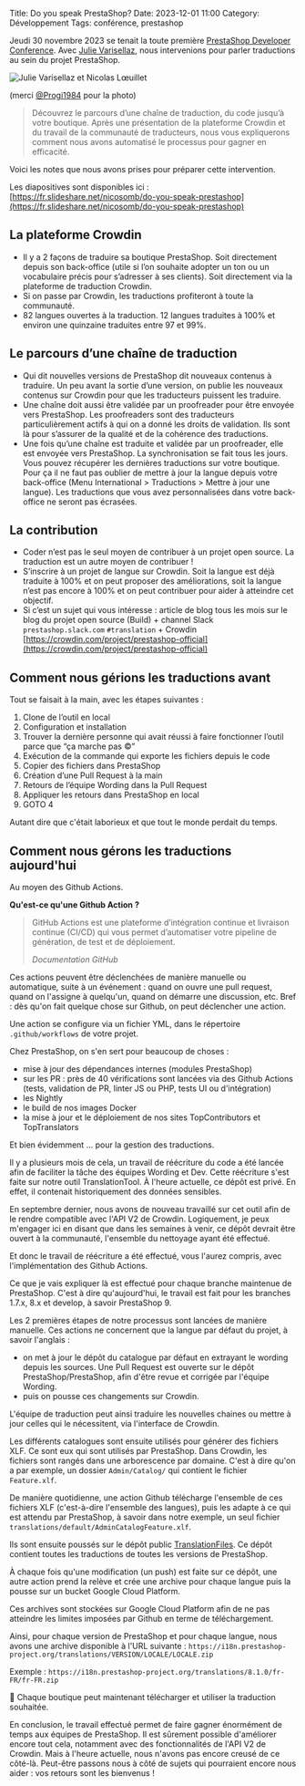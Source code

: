 Title: Do you speak PrestaShop? 
Date: 2023-12-01 11:00
Category: Développement
Tags: conférence, prestashop

Jeudi 30 novembre 2023 se tenait la toute première [PrestaShop Developer Conference](https://events.prestashop.com/prestashop-developer-conference). Avec [Julie Varisellaz](https://www.linkedin.com/in/julievarisellaz/), nous intervenions pour parler traductions au sein du projet PrestaShop. 

![Julie Varisellaz et Nicolas Lœuillet]({static}/images/prestashop-conference/prestashop-conference.jpg#mid "Julie Varisellaz et Nicolas Lœuillet")

(merci [@Progi1984](https://piaille.fr/@progi1984) pour la photo)

> Découvrez le parcours d’une chaîne de traduction, du code jusqu’à votre boutique. Après une présentation de la plateforme Crowdin et du travail de la communauté de traducteurs, nous vous expliquerons comment nous avons automatisé le processus pour gagner en efficacité.

Voici les notes que nous avons prises pour préparer cette intervention. 

Les diapositives sont disponibles ici : [https://fr.slideshare.net/nicosomb/do-you-speak-prestashop](https://fr.slideshare.net/nicosomb/do-you-speak-prestashop)
## La plateforme Crowdin
- Il y a 2 façons de traduire sa boutique PrestaShop. Soit directement depuis son back-office (utile si l’on souhaite adopter un ton ou un vocabulaire précis pour s’adresser à ses clients). Soit directement via la plateforme de traduction Crowdin. 
- Si on passe par Crowdin, les traductions profiteront à toute la communauté.
- 82 langues ouvertes à la traduction. 12 langues traduites à 100% et environ une quinzaine traduites entre 97 et 99%.
## Le parcours d’une chaîne de traduction
- Qui dit nouvelles versions de PrestaShop dit nouveaux contenus à traduire. Un peu avant la sortie d’une version, on publie les nouveaux contenus sur Crowdin pour que les traducteurs puissent les traduire.
- Une chaîne doit aussi être validée par un proofreader pour être envoyée vers PrestaShop. Les proofreaders sont des traducteurs particulièrement actifs à qui on a donné les droits de validation. Ils sont là pour s’assurer de la qualité et de la cohérence des traductions.
- Une fois qu’une chaîne est traduite et validée par un proofreader, elle est envoyée vers PrestaShop. La synchronisation se fait tous les jours. Vous pouvez récupérer les dernières traductions sur votre boutique. Pour ça il ne faut pas oublier de mettre à jour la langue depuis votre back-office (Menu International > Traductions > Mettre à jour une langue). Les traductions que vous avez personnalisées dans votre back-office ne seront pas écrasées. 
## La contribution 
- Coder n’est pas le seul moyen de contribuer à un projet open source. La traduction est un autre moyen de contribuer ! 
- S’inscrire à un projet de langue sur Crowdin. Soit la langue est déjà traduite à 100% et on peut proposer des améliorations, soit la langue n’est pas encore à 100% et on peut contribuer pour aider à atteindre cet objectif. 
- Si c’est un sujet qui vous intéresse : article de blog tous les mois sur le blog du projet open source (Build) + channel Slack `prestashop.slack.com` `#translation` + Crowdin [https://crowdin.com/project/prestashop-official](https://crowdin.com/project/prestashop-official)
## Comment nous gérions les traductions avant

Tout se faisait à la main, avec les étapes suivantes : 

1. Clone de l’outil en local
2. Configuration et installation
3. Trouver la dernière personne qui avait réussi à faire fonctionner l’outil parce que “ça marche pas ©”
4. Exécution de la commande qui exporte les fichiers depuis le code
5. Copier des fichiers dans PrestaShop
6. Création d’une Pull Request à la main 
7. Retours de l’équipe Wording dans la Pull Request
8. Appliquer les retours dans PrestaShop en local 
9. GOTO 4

Autant dire que c'était laborieux et que tout le monde perdait du temps. 
## Comment nous gérons les traductions aujourd'hui

Au moyen des Github Actions. 

**Qu'est-ce qu'une Github Action ?** 

> GitHub Actions est une plateforme d’intégration continue et livraison continue (CI/CD) qui vous permet d’automatiser votre pipeline de génération, de test et de déploiement.
> 
> <cite>Documentation GitHub</cite>

Ces actions peuvent être déclenchées de manière manuelle ou automatique, suite à un événement : quand on ouvre une pull request, quand on l'assigne à quelqu'un, quand on démarre une discussion, etc. Bref : dès qu'on fait quelque chose sur Github, on peut déclencher une action. 

Une action se configure via un fichier YML, dans le répertoire `.github/workflows` de votre projet. 

Chez PrestaShop, on s'en sert pour beaucoup de choses : 

* mise à jour des dépendances internes (modules PrestaShop)
* sur les PR : près de 40 vérifications sont lancées via des Github Actions (tests, validation de PR, linter JS ou PHP, tests UI ou d'intégration)
* les Nightly
* le build de nos images Docker 
* la mise à jour et le déploiement de nos sites TopContributors et TopTranslators 

Et bien évidemment ... pour la gestion des traductions.

Il y a plusieurs mois de cela, un travail de réécriture du code a été lancée afin de faciliter la tâche des équipes Wording et Dev. Cette réécriture s'est faite sur notre outil TranslationTool. À l'heure actuelle, ce dépôt est privé. En effet, il contenait historiquement des données sensibles. 

En septembre dernier, nous avons de nouveau travaillé sur cet outil afin de le rendre compatible avec l'API V2 de Crowdin. Logiquement, je peux m'engager ici en disant que dans les semaines à venir, ce dépôt devrait être ouvert à la communauté, l'ensemble du nettoyage ayant été effectué. 

Et donc le travail de réécriture a été effectué, vous l'aurez compris, avec l'implémentation des Github Actions. 

Ce que je vais expliquer là est effectué pour chaque branche maintenue de PrestaShop. C'est à dire qu'aujourd'hui, le travail est fait pour les branches 1.7.x, 8.x et develop, à savoir PrestaShop 9. 

Les 2 premières étapes de notre processus sont lancées de manière manuelle. Ces actions ne concernent que la langue par défaut du projet, à savoir l'anglais : 

* on met à jour le dépôt du catalogue par défaut en extrayant le wording depuis les sources. Une Pull Request est ouverte sur le dépôt PrestaShop/PrestaShop, afin d'être revue et corrigée par l'équipe Wording. 
* puis on pousse ces changements sur Crowdin. 

L'équipe de traduction peut ainsi traduire les nouvelles chaines ou mettre à jour celles qui le nécessitent, via l'interface de Crowdin.  

Les différents catalogues sont ensuite utilisés pour générer des fichiers XLF. Ce sont eux qui sont utilisés par PrestaShop. 
Dans Crowdin, les fichiers sont rangés dans une arborescence par domaine. C'est à dire qu'on a par exemple, un dossier `Admin/Catalog/` qui contient le fichier `Feature.xlf`. 

De manière quotidienne, une action Github télécharge l'ensemble de ces fichiers XLF (c'est-à-dire l'ensemble des langues), puis les adapte à ce qui est attendu par PrestaShop, à savoir dans notre exemple, un seul fichier `translations/default/AdminCatalogFeature.xlf`. 

Ils sont ensuite poussés sur le dépôt public [TranslationFiles](https://github.com/PrestaShop/TranslationFiles). 
Ce dépôt contient toutes les traductions de toutes les versions de PrestaShop. 

À chaque fois qu'une modification (un push) est faite sur ce dépôt, une autre action prend la relève et crée une archive pour chaque langue puis la pousse sur un bucket Google Cloud Platform. 

Ces archives sont stockées sur Google Cloud Platform afin de ne pas atteindre les limites imposées par Github en terme de téléchargement. 

Ainsi, pour chaque version de PrestaShop et pour chaque langue, nous avons une archive disponible à l'URL suivante : `https://i18n.prestashop-project.org/translations/VERSION/LOCALE/LOCALE.zip`

Exemple : `https://i18n.prestashop-project.org/translations/8.1.0/fr-FR/fr-FR.zip`

🎉 Chaque boutique peut maintenant télécharger et utiliser la traduction souhaitée. 

En conclusion, le travail effectué permet de faire gagner énormément de temps aux équipes de PrestaShop. Il est sûrement possible d'améliorer encore tout cela, notamment avec des fonctionnalités de l'API V2 de Crowdin. Mais à l'heure actuelle, nous n'avons pas encore creusé de ce côté-là. 
Peut-être passons nous à côté de sujets qui pourraient encore nous aider : vos retours sont les bienvenus ! 

